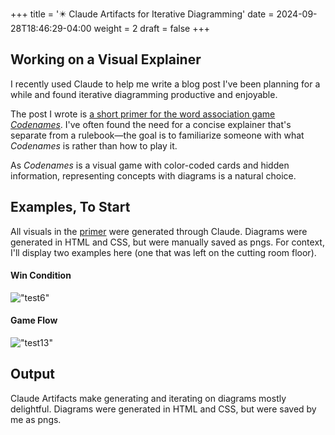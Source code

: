 +++
title = '✴️ Claude Artifacts for Iterative Diagramming'
date = 2024-09-28T18:46:29-04:00
weight = 2
draft = false
+++

## Working on a Visual Explainer

I recently used Claude to help me write a blog post I've been planning for a while and found iterative diagramming productive and enjoyable.

The post I wrote is [a short primer for the word association game *Codenames*](../codenames-primer/). I've often found the need for a concise explainer that's separate from a rulebook—the goal is to familiarize someone with what *Codenames* is rather than how to play it.

As *Codenames* is a visual game with color-coded cards and hidden information, representing concepts with diagrams is a natural choice. 

## Examples, To Start

All visuals in the [primer](../codenames-primer/) were generated through Claude. Diagrams were generated in HTML and CSS, but were manually saved as pngs.  For context, I'll display two examples here (one that was left on the cutting room floor).

#### Win Condition
!["test6"](/img/example27.png)

#### Game Flow
!["test13"](/img/example13.png)






## Output

Claude Artifacts make generating and iterating on diagrams mostly delightful. Diagrams were generated in HTML and CSS, but were saved by me as pngs. 


